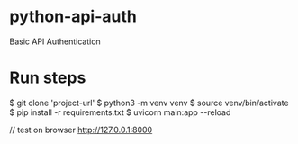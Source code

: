 # python-api-auth
Basic API Authentication

# Run steps

$ git clone 'project-url'
$ python3 -m venv venv
$ source venv/bin/activate
$ pip install -r requirements.txt
$ uvicorn main:app --reload

// test on browser http://127.0.0.1:8000